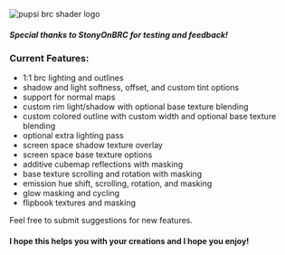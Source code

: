 ![pupsi brc shader logo](https://i.ibb.co/w4zTZtq/pupsibrcshaderlogo.png "pupsi brc shader logo")

##### Special thanks to StonyOnBRC for testing and feedback!

### Current Features:
- 1:1 brc lighting and outlines
- shadow and light softness, offset, and custom tint options
- support for normal maps
- custom rim light/shadow with optional base texture blending
- custom colored outline with custom width and optional base texture blending
- optional extra lighting pass
- screen space shadow texture overlay
- screen space base texture options
- additive cubemap reflections with masking
- base texture scrolling and rotation with masking
- emission hue shift, scrolling, rotation, and masking
- glow masking and cycling
- flipbook textures and masking

Feel free to submit suggestions for new features.

#### I hope this helps you with your creations and I hope you enjoy!
